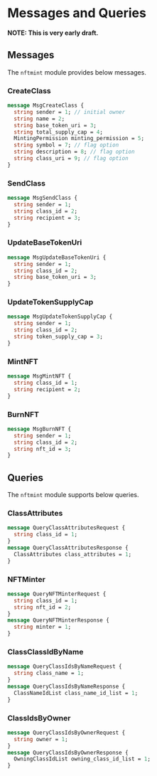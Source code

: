 # Messages and Queries

**NOTE: This is very early draft.**

## Messages

The `nftmint` module provides below messages.

### CreateClass

```protobuf
message MsgCreateClass {
  string sender = 1; // initial owner
  string name = 2;
  string base_token_uri = 3;
  string total_supply_cap = 4;
  MintingPermission minting_permission = 5;
  string symbol = 7; // flag option
  string description = 8; // flag option
  string class_uri = 9; // flag option
}
```

### SendClass

```protobuf
message MsgSendClass {
  string sender = 1;
  string class_id = 2;
  string recipient = 3;
}
```

### UpdateBaseTokenUri

```protobuf
message MsgUpdateBaseTokenUri {
  string sender = 1;
  string class_id = 2; 
  string base_token_uri = 3;
}
```

### UpdateTokenSupplyCap

```protobuf
message MsgUpdateTokenSupplyCap {
  string sender = 1;
  string class_id = 2; 
  string token_supply_cap = 3;
}
```

### MintNFT

```protobuf
message MsgMintNFT {
  string class_id = 1;
  string recipient = 2;
}
```

### BurnNFT

```protobuf
message MsgBurnNFT {
  string sender = 1;
  string class_id = 2;
  string nft_id = 3;
}
```

## Queries

The `nftmint` module supports below queries.

### ClassAttributes

```protobuf
message QueryClassAttributesRequest {
  string class_id = 1;
}
message QueryClassAttributesResponse {
  ClassAttributes class_attributes = 1;
}
```

### NFTMinter

```protobuf
message QueryNFTMinterRequest {
  string class_id = 1;
  string nft_id = 2;
}
message QueryNFTMinterResponse {
  string minter = 1;
}
```

### ClassClassIdByName

```protobuf
message QueryClassIdsByNameRequest {
  string class_name = 1;
}
message QueryClassIdsByNameResponse {
  ClassNameIdList class_name_id_list = 1;
}
```

### ClassIdsByOwner

```protobuf
message QueryClassIdsByOwnerRequest {
  string owner = 1;
}
message QueryClassIdsByOwnerResponse {
  OwningClassIdList owning_class_id_list = 1;
}
```
